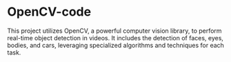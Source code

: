 # OpenCV-code
This project utilizes OpenCV, a powerful computer vision library, to perform real-time object detection in videos.
It includes the detection of faces, eyes, bodies, and cars, leveraging specialized algorithms and techniques for each task.
